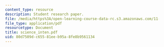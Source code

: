 ```yaml
---
content_type: resource
description: Student research paper.
file: /media/https%3A/open-learning-course-data-rc.s3.amazonaws.com/11-941-use-of-joint-fact-finding-in-science-intensive-policy-disputes-part-i-fall-2003/80d7509dc65581eeb95a8fe8b9561134_science_inten.pdf
file_type: application/pdf
resourcetype: Document
title: science_inten.pdf
uid: 80d7509d-c655-81ee-b95a-8fe8b9561134
---
```

